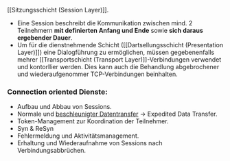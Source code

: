 [[Sitzungsschicht (Session Layer)]].

- Eine Session beschreibt die Kommunikation zwischen mind. 2 Teilnehmern **mit definierten Anfang und Ende** sowie **sich daraus ergebender Dauer**.
- Um für die dienstnehmende Schicht ([[Dartsellungsschicht (Presentation Layer)]]) eine Dialogführung zu ermöglichen, müssen gegebenenfalls mehrer [[Transportschicht (Transport Layer)]]-Verbindungen verwendet und kontorllier werden. Dies kann auch die Behandlung abgebrochener und wiederaufgenommer TCP-Verbindungen beinhalten.

### Connection oriented Dienste:
- Aufbau und Abbau von Sessions.
- Normale und <u>beschleunigter Datentransfer</u> -> Expedited Data Transfer.
- Token-Management zur Koordination der Teilnehmer.
- Syn & ReSyn
- Fehlermeldung und Aktivitätsmanagement.
- Erhaltung und Wiederaufnahme von Sessions nach Verbindungsabbrüchen.

